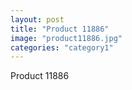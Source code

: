 ```yaml
---
layout: post
title: "Product 11886"
image: "product11886.jpg"
categories: "category1"
---
```

Product 11886
